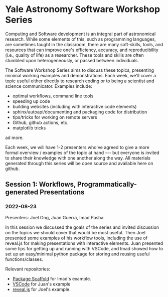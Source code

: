 # Yale Astronomy Software Workshop Series

Computing and Software development is an integral part of astronomical research. While some elements of this, such as programming languages, are sometimes taught in the classroom, there are many soft-skills, tools, and resources that can improve one's efficiency, accuracy, and reproducibility (i.e., quality of life) as a researcher. These tools and skills are often stumbled upon heterogeneously, or passed between individuals. 

The Software Workshop Series aims to discuss these topics, presenting minimal working examples and demonstrations. Each week, we'll cover a topic useful either directly to research coding or to being a scientist and science communicator. Examples include:

- optimal workflows, command line tools
- speeding up code
- building websites (including with interactive code elements)
- sphinx/autoapi/documenting and packaging code for distribution 
- tips/tricks for working on remote servers
- Github, github actions, etc.
- matplotlib tricks

ad more. 

Each week, we will have 1-2 presenters who've agreed to give a more formal overview / examples of the topic at hand --- but everyone is invited to share their knowledge with one another along the way. All materials generated through this series will be open source and available here on github. 


## Session 1: Workflows, Programmatically-generated Presentations
### 2022-08-23

Presenters: Joel Ong, Juan Guerra, Imad Pasha

In this session we discussed the goals of the series and invited discussion on the topics we should cover that would be most useful. Then Joel presented some examples of his workflow tools, including the use of reveal.js for making presentations with interactive elements. Juan presented some tips for getting up and running with VSCode, and Imad showed how to set up an easy/minimal python package for storing and reusing useful functions/classes.

Relevant repositories:
- [Package Scaffold](https://github.com/Astro-Examples/utils-package) for Imad's example.
- [VSCode](https://code.visualstudio.com/) for Juan's example
- [reveal.js](https://revealjs.com/) for Joel's example.



